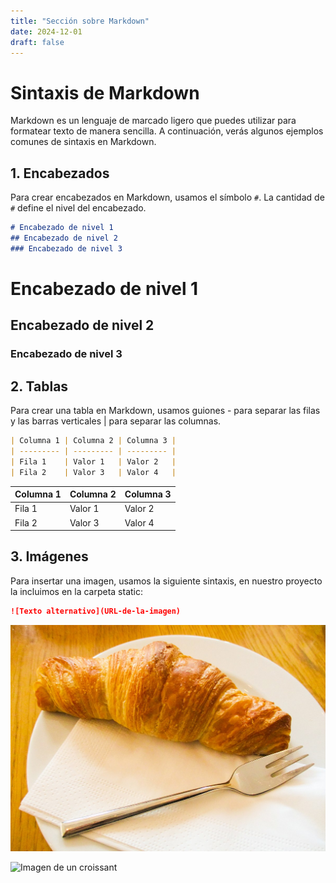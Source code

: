 ```yaml
---
title: "Sección sobre Markdown"
date: 2024-12-01
draft: false
---
```


# Sintaxis de Markdown

Markdown es un lenguaje de marcado ligero que puedes utilizar para formatear texto de manera sencilla. A continuación, verás algunos ejemplos comunes de sintaxis en Markdown.

## 1. Encabezados

Para crear encabezados en Markdown, usamos el símbolo `#`. La cantidad de `#` define el nivel del encabezado.

```markdown
# Encabezado de nivel 1
## Encabezado de nivel 2
### Encabezado de nivel 3
```
# Encabezado de nivel 1
## Encabezado de nivel 2
### Encabezado de nivel 3

## 2. Tablas

Para crear una tabla en Markdown, usamos guiones - para separar las filas y las barras verticales | para separar las columnas.

```markdown
| Columna 1 | Columna 2 | Columna 3 |
| --------- | --------- | --------- |
| Fila 1    | Valor 1   | Valor 2   |
| Fila 2    | Valor 3   | Valor 4   |
```
| Columna 1 | Columna 2 | Columna 3 |
| --------- | --------- | --------- |
| Fila 1    | Valor 1   | Valor 2   |
| Fila 2    | Valor 3   | Valor 4   |

## 3. Imágenes

Para insertar una imagen, usamos la siguiente sintaxis, en nuestro proyecto la incluimos en la carpeta static:
```markdown
![Texto alternativo](URL-de-la-imagen)
```

![Imagen de un croissant](/images/croissant.png)

![Imagen de un croissant](/images/croissants.jpg)